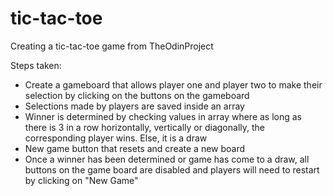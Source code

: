 # tic-tac-toe
Creating a tic-tac-toe game from TheOdinProject

Steps taken:
- Create a gameboard that allows player one and player two to make their selection by clicking on the buttons on the gameboard
- Selections made by players are saved inside an array
- Winner is determined by checking values in array where as long as there is 3 in a row horizontally, vertically or diagonally, the corresponding player wins. Else, it is a draw
- New game button that resets and create a new board
- Once a winner has been determined or game has come to a draw, all buttons on the game board are disabled and players will need to restart by clicking on "New Game"
